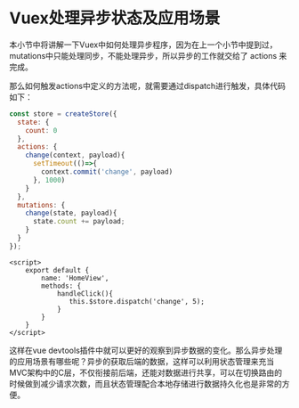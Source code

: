 # Vuex处理异步状态及应用场景

本小节中将讲解一下Vuex中如何处理异步程序，因为在上一个小节中提到过，mutations中只能处理同步，不能处理异步，所以异步的工作就交给了 actions 来完成。

那么如何触发actions中定义的方法呢，就需要通过dispatch进行触发，具体代码如下：

```js
const store = createStore({
  state: {
    count: 0
  },
  actions: {
    change(context, payload){
      setTimeout(()=>{
        context.commit('change', payload)
      }, 1000)
    }
  },
  mutations: {
    change(state, payload){
      state.count += payload;
    }
  }
});
```

```vue
<script>
    export default {
        name: 'HomeView',
        methods: {
            handleClick(){
               this.$store.dispatch('change', 5);
            }
        }
    }
</script>
```

这样在vue devtools插件中就可以更好的观察到异步数据的变化。那么异步处理的应用场景有哪些呢？异步的获取后端的数据，这样可以利用状态管理来充当MVC架构中的C层，不仅衔接前后端，还能对数据进行共享，可以在切换路由的时候做到减少请求次数，而且状态管理配合本地存储进行数据持久化也是非常的方便。

